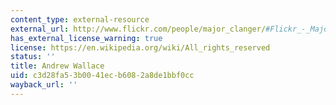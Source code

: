 ```yaml
---
content_type: external-resource
external_url: http://www.flickr.com/people/major_clanger/#Flickr_-_Major_Clanger
has_external_license_warning: true
license: https://en.wikipedia.org/wiki/All_rights_reserved
status: ''
title: Andrew Wallace
uid: c3d28fa5-3b00-41ec-b608-2a8de1bbf0cc
wayback_url: ''
---
```

